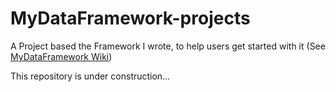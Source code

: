 # MyDataFramework-projects
A Project based the Framework I wrote, to help users get started with it
(See [MyDataFramework Wiki](https://github.com/vbounyasit/MyDataFramework/wiki))

This repository is under construction...
